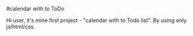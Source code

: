 #calendar with to ToDo

Hi user, it's mine first project - "calendar with to Todo list". By using only js/html/css.
